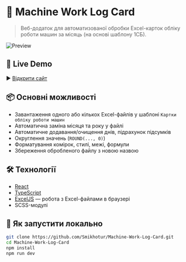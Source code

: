 # 🧾 Machine Work Log Card

> Веб-додаток для автоматизованої обробки Excel-карток обліку роботи машин за місяць (на основі шаблону 1СБ).

![Preview](https://smikhotur.github.io/Machine-Work-Log-Card/preview.png)

## 🔗 Live Demo

▶️ [Відкрити сайт](https://smikhotur.github.io/Machine-Work-Log-Card/)

## 📦 Основні можливості

- Завантаження одного або кількох Excel-файлів у шаблоні `Картки обліку роботи машин`
- Автоматична заміна місяця та року у файлі
- Автоматичне додавання/очищення днів, підрахунок підсумків
- Округлення значень (`ROUND(..., 0)`)
- Форматування комірок, стилі, межі, формули
- Збереження обробленого файлу з новою назвою

## 🛠️ Технології

- [React](https://reactjs.org/)
- [TypeScript](https://www.typescriptlang.org/)
- [ExcelJS](https://github.com/exceljs/exceljs) — робота з Excel-файлами в браузері
- SCSS-модулі

## 🚀 Як запустити локально

```bash
git clone https://github.com/Smikhotur/Machine-Work-Log-Card.git
cd Machine-Work-Log-Card
npm install
npm run dev
